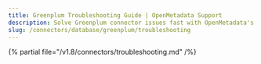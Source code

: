 ```yaml
---
title: Greenplum Troubleshooting Guide | OpenMetadata Support
description: Solve Greenplum connector issues fast with OpenMetadata's comprehensive troubleshooting guide. Fix connection errors, configuration problems, and more.
slug: /connectors/database/greenplum/troubleshooting
---
```


{% partial file="/v1.8/connectors/troubleshooting.md" /%}
